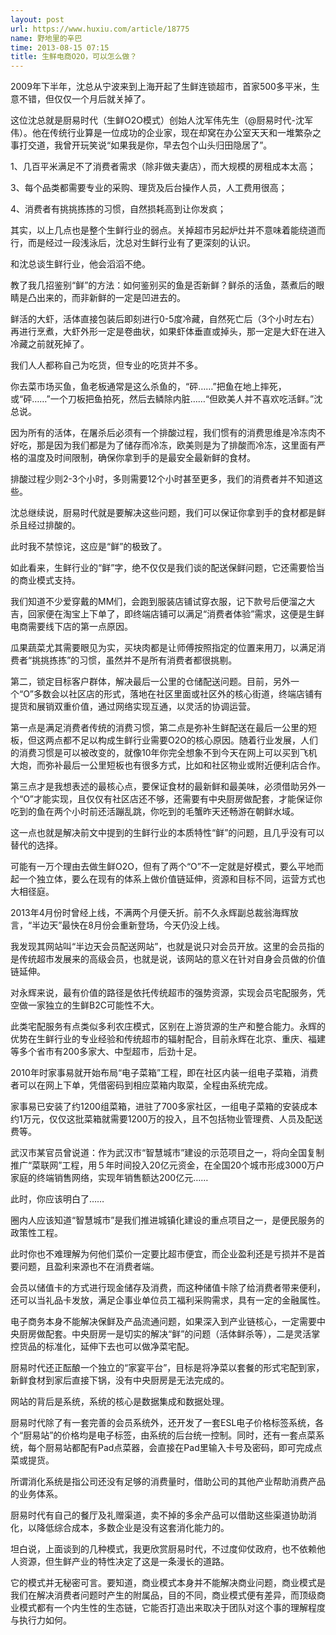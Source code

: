 ```yaml
---
layout: post
url: https://www.huxiu.com/article/18775
name: 野地里的辛巴
time: 2013-08-15 07:15
title: 生鲜电商O2O，可以怎么做？
---
```

2009年下半年，沈总从宁波来到上海开起了生鲜连锁超市，首家500多平米，生意不错，但仅仅一个月后就关掉了。

这位沈总就是厨易时代（生鲜O2O模式）创始人沈军伟先生（@厨易时代-沈军伟）。他在传统行业算是一位成功的企业家，现在却窝在办公室天天和一堆繁杂之事打交道，我曾开玩笑说“如果我是你，早去包个山头归田隐居了”。

1、几百平米满足不了消费者需求（除非做夫妻店），而大规模的房租成本太高；

3、每个品类都需要专业的采购、理货及后台操作人员，人工费用很高；

4、消费者有挑挑拣拣的习惯，自然损耗高到让你发疯；

其实，以上几点也是整个生鲜行业的弱点。关掉超市另起炉灶并不意味着能绕道而行，而是经过一段浅泳后，沈总对生鲜行业有了更深刻的认识。

和沈总谈生鲜行业，他会滔滔不绝。

教了我几招鉴别“鲜”的方法：如何鉴别买的鱼是否新鲜？鲜杀的活鱼，蒸煮后的眼睛是凸出来的，而非新鲜的一定是凹进去的。

鲜活的大虾，活体直接包装后即刻进行0-5度冷藏，自然死亡后（3个小时左右）再进行烹煮，大虾外形一定是卷曲状，如果虾体垂直或掉头，那一定是大虾在进入冷藏之前就死掉了。

我们人人都称自己为吃货，但专业的吃货并不多。

你去菜市场买鱼，鱼老板通常是这么杀鱼的，“砰……”把鱼在地上摔死，或“砰……”一个刀板把鱼拍死，然后去鳞除内脏……“但欧美人并不喜欢吃活鲜。”沈总说。

因为所有的活体，在屠杀后必须有一个排酸过程，我们惯有的消费思维是冷冻肉不好吃，那是因为我们都是为了储存而冷冻，欧美则是为了排酸而冷冻，这里面有严格的温度及时间限制，确保你拿到手的是最安全最新鲜的食材。

排酸过程少则2-3个小时，多则需要12个小时甚至更多，我们的消费者并不知道这些。

沈总继续说，厨易时代就是要解决这些问题，我们可以保证你拿到手的食材都是鲜杀且经过排酸的。

此时我不禁惊诧，这应是“鲜”的极致了。

如此看来，生鲜行业的“鲜”字，绝不仅仅是我们谈的配送保鲜问题，它还需要恰当的商业模式支持。

我们知道不少爱穿戴的MM们，会跑到服装店铺试穿衣服，记下款号后便溜之大吉，回家便在淘宝上下单了，即终端店铺可以满足“消费者体验”需求，这便是生鲜电商需要线下店的第一点原因。

瓜果蔬菜尤其需要眼见为实，买块肉都是让师傅按照指定的位置来用刀，以满足消费者“挑挑拣拣”的习惯，虽然并不是所有消费者都很挑剔。

第二，锁定目标客户群体，解决最后一公里的仓储配送问题。目前，另外一个“O”多数会以社区店的形式，落地在社区里面或社区外的核心街道，终端店铺有提货和展销双重价值，通过网络实现互通，以灵活的协调运营。

第一点是满足消费者传统的消费习惯，第二点是弥补生鲜配送在最后一公里的短板，但这两点都不足以构成生鲜行业需要O2O的核心原因。随着行业发展，人们的消费习惯是可以被改变的，就像10年你完全想象不到今天在网上可以买到飞机大炮，而弥补最后一公里短板也有很多方式，比如和社区物业或附近便利店合作。

第三点才是我想表述的最核心点，要保证食材的最新鲜和最美味，必须借助另外一个“O”才能实现，且仅仅有社区店还不够，还需要有中央厨房做配套，才能保证你吃到的鱼在两个小时前还活蹦乱跳，你吃到的毛蟹昨天还畅游在朝鲜水域。

这一点也就是解决前文中提到的生鲜行业的本质特性“鲜”的问题，且几乎没有可以替代的选择。

可能有一万个理由去做生鲜O2O，但有了两个“O”不一定就是好模式，要么平地而起一个独立体，要么在现有的体系上做价值链延伸，资源和目标不同，运营方式也大相径庭。

2013年4月份时曾经上线，不满两个月便夭折。前不久永辉副总裁翁海辉放言，“半边天”最快在8月份会重新登场，今天仍没上线。

我发现其网站叫“半边天会员配送网站”，也就是说只对会员开放。这里的会员指的是传统超市发展来的高级会员，也就是说，该网站的意义在针对自身会员做的价值链延伸。

对永辉来说，最有价值的路径是依托传统超市的强势资源，实现会员宅配服务，凭空做一家独立的生鲜B2C可能性不大。

此类宅配服务有点类似多利农庄模式，区别在上游货源的生产和整合能力。永辉的优势在生鲜行业的专业经验和传统超市的辐射配合，目前永辉在北京、重庆、福建等多个省市有200多家大、中型超市，后劲十足。

2010年时家事易就开始布局“电子菜箱”工程，即在社区内装一组电子菜箱，消费者可以在网上下单，凭借密码到相应菜箱内取菜，全程由系统完成。

家事易已安装了约1200组菜箱，进驻了700多家社区，一组电子菜箱的安装成本约1万元，仅仅这批菜箱就需要1200万的投入，且不包括物业管理费、人员及配送费等。

武汉市某官员曾说道：作为武汉市“智慧城市”建设的示范项目之一，将向全国复制推广“菜联网”工程，用５年时间投入20亿元资金，在全国20个城市形成3000万户家庭的终端销售网络，实现年销售额达200亿元……

此时，你应该明白了……

圈内人应该知道“智慧城市”是我们推进城镇化建设的重点项目之一，是便民服务的政策性工程。

此时你也不难理解为何他们菜价一定要比超市便宜，而企业盈利还是亏损并不是首要问题，且盈利来源也不在消费者端。

会员以储值卡的方式进行现金储存及消费，而这种储值卡除了给消费者带来便利，还可以当礼品卡发放，满足企事业单位员工福利采购需求，具有一定的金融属性。

电子商务本身不能解决保鲜及产品流通问题，如果深入到产业链核心，一定需要中央厨房做配套。中央厨房一是切实的解决“鲜”的问题（活体鲜杀等），二是灵活掌控货品的标准化，延伸下去也可以做净菜宅配。

厨易时代还正酝酿一个独立的“家宴平台”，目标是将净菜以套餐的形式宅配到家，新鲜食材到家后直接下锅，没有中央厨房是无法完成的。

网站的背后是系统，系统的核心是数据集成和数据处理。

厨易时代除了有一套完善的会员系统外，还开发了一套ESL电子价格标签系统，各个“厨易站”的价格均是电子标签，由系统的后台统一控制。同时，还有一套点菜系统，每个厨易站都配有Pad点菜器，会直接在Pad里输入卡号及密码，即可完成点菜或提货。

所谓消化系统是指公司还没有足够的消费量时，借助公司的其他产业帮助消费产品的业务体系。

厨易时代有自己的餐厅及礼赠渠道，卖不掉的多余产品可以借助这些渠道协助消化，以降低综合成本，多数企业是没有这套消化能力的。

坦白说，上面谈到的几种模式，我更欣赏厨易时代，不过度仰仗政府，也不依赖他人资源，但生鲜产业的特性决定了这是一条漫长的道路。

它的模式并无秘密可言。要知道，商业模式本身并不能解决商业问题，商业模式是我们在解决消费者问题时产生的附属品，目的不同，商业模式便有差异，而顶级商业模式都有一个内生性的生态链，它能否打造出来取决于团队对这个事的理解程度与执行力如何。

